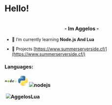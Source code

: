 # Hello!
<h1 align="center"></h1>
<h3 align="center">- Im Aggelos  -</h3>



- 🌱 I’m currently learning **Node.js And Lua**

- 📄 Projects [https://www.summerserverside.cf/](https://www.summerserverside.cf/)





<h3 align="left">Languages:
  
  
<img src="https://raw.githubusercontent.com/devicons/devicon/master/icons/nodejs/nodejs-original-wordmark.svg" alt="nodejs" width="40" height="40"/><img src="https://raw.githubusercontent.com/devicons/devicon/master/icons/python/python-original.svg" alt="python" width="40"><img src="https://www.vectorlogo.zone/logos/lua/lua-icon.svg" alt="nodejs" width="40" height="40"/>
<p>&nbsp;<img align="center" src=https://github-readme-stats.vercel.app/api/top-langs/?username=AggelosLua&show_icons=true&theme=dark" alt="AggelosLua" /></p>
